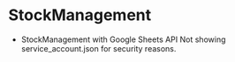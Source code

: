 # StockManagement

- StockManagement with Google Sheets API
Not showing service_account.json for security reasons.
